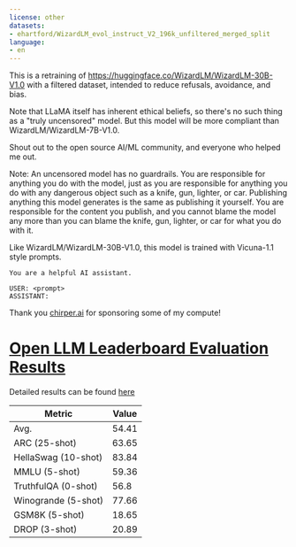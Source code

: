 ```yaml
---
license: other
datasets:
- ehartford/WizardLM_evol_instruct_V2_196k_unfiltered_merged_split
language:
- en
---
```


This is a retraining of https://huggingface.co/WizardLM/WizardLM-30B-V1.0 with a filtered dataset, intended to reduce refusals, avoidance, and bias.

Note that LLaMA itself has inherent ethical beliefs, so there's no such thing as a "truly uncensored" model.  But this model will be more compliant than WizardLM/WizardLM-7B-V1.0.

Shout out to the open source AI/ML community, and everyone who helped me out.

Note: An uncensored model has no guardrails. You are responsible for anything you do with the model, just as you are responsible for anything you do with any dangerous object such as a knife, gun, lighter, or car. Publishing anything this model generates is the same as publishing it yourself. You are responsible for the content you publish, and you cannot blame the model any more than you can blame the knife, gun, lighter, or car for what you do with it.

Like WizardLM/WizardLM-30B-V1.0, this model is trained with Vicuna-1.1 style prompts.

```
You are a helpful AI assistant.

USER: <prompt>
ASSISTANT:
```

Thank you [chirper.ai](https://chirper.ai) for sponsoring some of my compute!
# [Open LLM Leaderboard Evaluation Results](https://huggingface.co/spaces/HuggingFaceH4/open_llm_leaderboard)
Detailed results can be found [here](https://huggingface.co/datasets/open-llm-leaderboard/details_ehartford__WizardLM-33B-V1.0-Uncensored)

| Metric                | Value                     |
|-----------------------|---------------------------|
| Avg.                  | 54.41   |
| ARC (25-shot)         | 63.65          |
| HellaSwag (10-shot)   | 83.84    |
| MMLU (5-shot)         | 59.36         |
| TruthfulQA (0-shot)   | 56.8   |
| Winogrande (5-shot)   | 77.66   |
| GSM8K (5-shot)        | 18.65        |
| DROP (3-shot)         | 20.89         |
